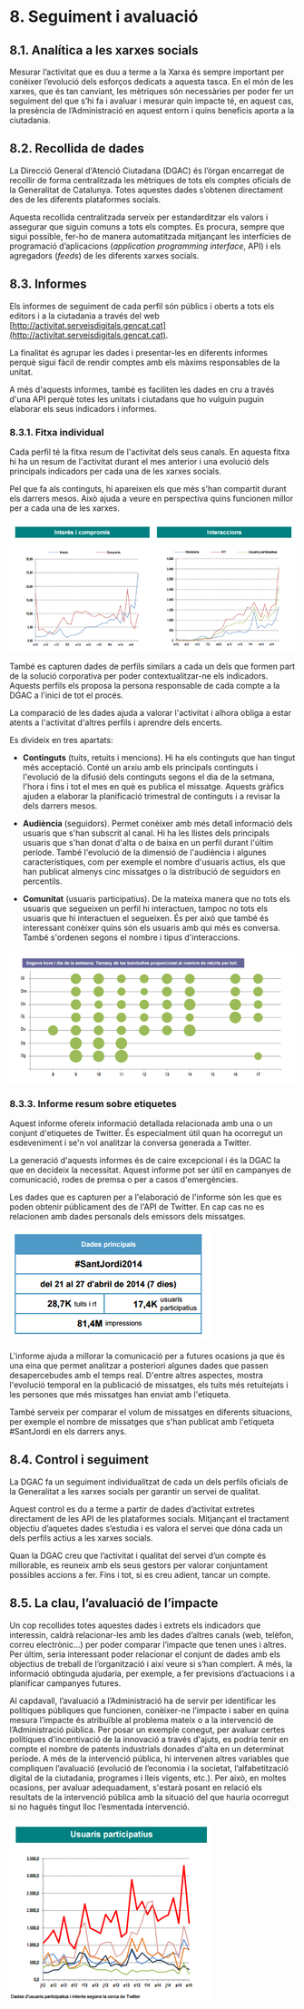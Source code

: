 # 8. Seguiment i avaluació

## 8.1. Analítica a les xarxes socials

Mesurar l’activitat que es duu a terme a la Xarxa és sempre important per conèixer l’evolució dels esforços dedicats a aquesta tasca. En el món de les xarxes, que és tan canviant, les mètriques són necessàries per poder fer un seguiment del que s’hi fa i avaluar i mesurar quin impacte té, en aquest cas, la presència de l’Administració en aquest entorn i quins beneficis aporta a la ciutadania.

## 8.2. Recollida de dades

La  Direcció General d'Atenció Ciutadana (DGAC) és l’òrgan encarregat de recollir de forma centralitzada les mètriques de tots els comptes oficials de la Generalitat de Catalunya. Totes aquestes dades s’obtenen directament des de les diferents plataformes socials.

Aquesta recollida centralitzada serveix per estandarditzar els valors i assegurar que siguin comuns a tots els comptes. Es procura, sempre que sigui possible, fer-ho de manera automatitzada mitjançant les interfícies de programació d’aplicacions (*application programming interface*, API) i els agregadors (*feeds*) de les diferents xarxes socials.

## 8.3. Informes

Els informes de seguiment de cada perfil són públics i oberts a tots els editors i a la ciutadania a través del web [http://activitat.serveisdigitals.gencat.cat](http://activitat.serveisdigitals.gencat.cat).

La finalitat és agrupar les dades i presentar-les en diferents informes perquè sigui fàcil de rendir comptes amb els màxims responsables de la unitat.

A més d'aquests informes, també es faciliten les dades en cru a través d'una API perquè totes les unitats i ciutadans que ho vulguin puguin elaborar els seus indicadors i informes.

### 8.3.1. Fitxa individual

Cada perfil té la fitxa resum de l'activitat dels seus canals. En aquesta fitxa hi ha un resum de l'activitat durant el mes anterior i una evolució dels principals indicadors per cada una de les xarxes socials.

Pel que fa als continguts, hi apareixen els que més s'han compartit durant els darrers mesos. Això ajuda a veure en perspectiva quins funcionen millor per a cada una de les xarxes.

![ Fitxa de seguiment mensual](/assets/img/8_1_fitxa_mensual.png)


També es capturen dades de perfils similars a cada un dels que formen part de la solució corporativa per poder contextualitzar-ne els indicadors. Aquests perfils els proposa la persona responsable de cada compte a la DGAC a l'inici de tot el procés.

La comparació de les dades ajuda a valorar l'activitat i alhora obliga a estar atents a l'activitat d'altres perfils i aprendre dels encerts.

Es divideix en tres apartats:

- **Continguts** (tuits, retuits i mencions). Hi ha els continguts que han tingut més acceptació. Conté un arxiu amb els principals continguts i l'evolució de la difusió dels continguts segons el dia de la setmana, l'hora i fins i tot el mes en què es publica el missatge. Aquests gràfics ajuden a elaborar la planificació trimestral de continguts i a revisar la dels darrers mesos.

- **Audiència** (seguidors). Permet conèixer amb més detall informació dels usuaris que s'han subscrit al canal. Hi ha les llistes dels principals usuaris que s'han donat d'alta o de baixa en un perfil durant l'últim període. També l'evolució de la dimensió de l'audiència i algunes característiques, com per exemple el nombre d'usuaris actius, els que han publicat almenys cinc missatges o la distribució de seguidors en percentils.

- **Comunitat** (usuaris participatius). De la mateixa manera que no tots els usuaris que segueixen un perfil hi interactuen, tampoc no tots els usuaris que hi interactuen el segueixen. És per això que també és interessant conèixer quins són els usuaris amb qui més es conversa. També s'ordenen segons el nombre i tipus d'interaccions.

![ Informe detallat](/assets/img/8_3_detallat.png)

### 8.3.3. Informe resum sobre etiquetes

Aquest informe ofereix informació detallada relacionada amb una o un conjunt d'etiquetes de Twitter. És especialment útil quan ha ocorregut un esdeveniment i se'n vol analitzar la conversa generada a Twitter.

La generació d'aquests informes és de caire excepcional i és la DGAC la que en decideix la necessitat. Aquest informe pot ser útil en campanyes de comunicació, rodes de premsa o per a casos d'emergències.

Les dades que es capturen per a l'elaboració de l'informe són les que es poden obtenir públicament des de l'API de Twitter. En cap cas no es relacionen amb dades personals dels emissors dels missatges.

![ Etiquetes](/assets/img/8_4_etiquetes.png)

L'informe ajuda a millorar la comunicació per a futures ocasions ja que és una eina que permet analitzar a posteriori algunes dades que passen desapercebudes amb el temps real. D'entre altres aspectes, mostra l'evolució temporal en la publicació de missatges, els tuits més retuitejats i les persones que més missatges han enviat amb l'etiqueta.

També serveix per comparar el volum de missatges en diferents situacions, per exemple el nombre de missatges que s'han publicat amb l'etiqueta #SantJordi en els darrers anys.

## 8.4. Control i seguiment

La DGAC fa un seguiment individualitzat de cada un dels perfils oficials de la Generalitat a les xarxes socials per garantir un servei de qualitat.

Aquest control es du a terme a partir de dades d’activitat extretes directament de les API de les plataformes socials. Mitjançant el tractament objectiu d’aquetes dades s’estudia i es valora el servei que dóna cada un dels perfils actius a les xarxes socials.

Quan la DGAC creu que l’activitat i qualitat del servei d’un compte és millorable, es reuneix amb els seus gestors per valorar conjuntament possibles accions a fer. Fins i tot, si es creu adient, tancar un compte.

## 8.5. La clau, l’avaluació de l’impacte

Un cop recollides totes aquestes dades i extrets els indicadors que interessin, caldrà relacionar-les amb les dades d’altres canals (web, telèfon, correu electrònic...) per poder comparar l’impacte que tenen unes i altres. Per últim, seria interessant poder relacionar el conjunt de dades amb els objectius de treball de l’organització i així veure si s’han complert. A més, la informació obtinguda ajudaria, per exemple, a fer previsions d’actuacions i a planificar campanyes futures.

Al capdavall, l’avaluació a l’Administració ha de servir per identificar les polítiques públiques que funcionen, conèixer-ne l’impacte i saber en quina mesura l’impacte és atribuïble al problema mateix o a la intervenció de l’Administració pública. Per posar un exemple conegut, per avaluar certes polítiques d'incentivació de la innovació a través d'ajuts, es podria tenir en compte el nombre de patents industrials donades d'alta en un determinat període. A més de la intervenció pública, hi intervenen altres variables que compliquen l’avaluació (evolució de l’economia i la societat, l’alfabetització digital de la ciutadania, programes i lleis vigents, etc.). Per això, en moltes ocasions, per avaluar adequadament, s'estarà posant en relació els resultats de la intervenció pública amb la situació del que hauria ocorregut si no hagués tingut lloc l’esmentada intervenció.

![ Usuaris participatius](/assets/img/8_5_usuarisparticipatius.png)
